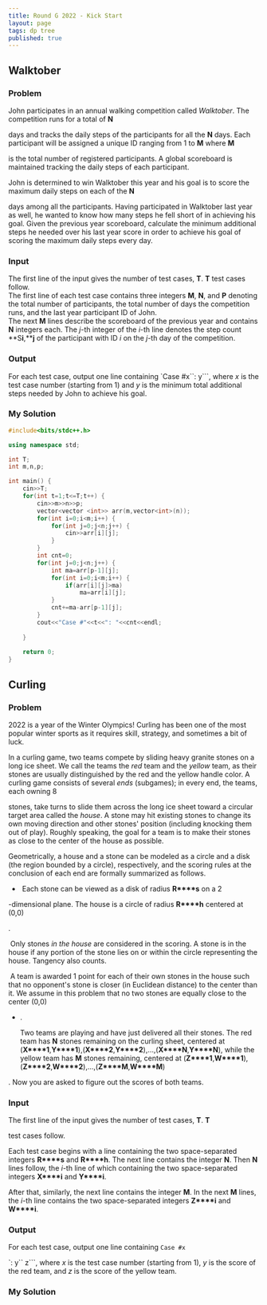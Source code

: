 ```yaml
---
title: Round G 2022 - Kick Start 
layout: page
tags: dp tree
published: true
---
```


## Walktober

### Problem

  John participates in an annual walking competition called *Walktober*. The competition  runs for a total of **N**

 days and tracks the daily steps of the participants  for all the **N** days. Each participant will be assigned a unique ID ranging from  1 to **M** where **M**

 is the total number of registered participants. A global scoreboard  is maintained tracking the daily steps of each participant.

  John is determined to win Walktober this year and his goal is to  score the maximum daily steps on each of the **N**

 days among all the participants.  Having participated in Walktober last year as well, he wanted to know how many steps  he fell short of in achieving his goal. Given the previous year scoreboard,  calculate the minimum additional steps he needed over his last year score in order  to achieve his goal of scoring the maximum daily steps every day.

### Input

  The first line of the input gives the number of test cases, **T**. **T** test  cases follow.  
  The first line of each test case contains three integers **M**, **N**, and **P**  denoting the total number of participants, the total number of days the  competition runs, and the last year participant ID of John.  
  The next **M** lines describe the scoreboard of the previous year and contains  **N** integers each. The *j*-th integer of the *i*-th line  denotes the step count **S****i****,****j** of the participant with ID *i* on the  *j*-th day of the competition.

### Output

  For each test case, output one line containing  `Case #x``: y```, where *x* is the test case number  (starting from 1) and *y* is the minimum total additional steps needed by  John to achieve his goal.

### My Solution

```c++
#include<bits/stdc++.h>

using namespace std;

int T;
int m,n,p;

int main() {
    cin>>T;
    for(int t=1;t<=T;t++) {
        cin>>m>>n>>p;
        vector<vector <int>> arr(m,vector<int>(n));
        for(int i=0;i<m;i++) {
            for(int j=0;j<n;j++) {
                cin>>arr[i][j];
            }
        }
        int cnt=0;
        for(int j=0;j<n;j++) {
            int ma=arr[p-1][j];
            for(int i=0;i<m;i++) {
                if(arr[i][j]>ma)
                    ma=arr[i][j];
            }
            cnt+=ma-arr[p-1][j];
        }
        cout<<"Case #"<<t<<": "<<cnt<<endl;
    
    }
    
	return 0;
}
```



## Curling

### Problem

  2022 is a year of the Winter Olympics! Curling has been one of the most  popular winter sports as it requires skill, strategy, and sometimes a bit of  luck.

  In a curling game, two teams compete by sliding heavy granite stones on a long  ice sheet. We call the teams the *red* team and the *yellow* team,  as their stones are usually distinguished by the red and the yellow handle  color. A curling game consists of several *ends* (subgames); in every  end, the teams, each owning 8

 stones, take turns to slide them across  the long ice sheet toward a circular target area called the *house*. A  stone may hit existing stones to change its own moving direction and other  stones' position (including knocking them out of play). Roughly speaking, the  goal for a team is to make their stones as close to the center of the house as  possible.

  Geometrically, a house and a stone can be modeled as a circle and a disk (the  region bounded by a circle), respectively, and the scoring rules at the  conclusion of each end are formally summarized as follows.

- ​    Each stone can be viewed as a disk of radius **R****s** on a 2

-dimensional    plane.  The house is a circle of radius **R****h** centered at (0,0)

.

​    Only stones *in the house* are considered in the scoring. A stone is in    the house if any portion of the stone lies on or within the circle    representing the house. Tangency also counts.  

​    A team is awarded 1 point for each of their own stones in the house    such that no opponent's stone is closer (in Euclidean distance) to the    center than it. We assume in this problem that no two stones are equally    close to the center (0,0)

- .  

  Two teams are playing and have just delivered all their stones. The red team  has **N** stones remaining on the curling sheet, centered at (**X****1**,**Y****1**),(**X****2**,**Y****2**),…,(**X****N**,**Y****N**), while the yellow team has **M** stones  remaining, centered at (**Z****1**,**W****1**),(**Z****2**,**W****2**),…,(**Z****M**,**W****M**)

. Now you are asked to figure out the scores of both teams.

### Input

  The first line of the input gives the number of test cases, **T**. **T**

 test  cases follow.

  Each test case begins with a line containing the two space-separated integers  **R****s** and **R****h**.  The next line contains the integer **N**. Then **N** lines follow, the *i*-th  line of which containing the two space-separated integers **X****i** and **Y****i**.

  After that, similarly, the next line contains the integer **M**. In the next **M**  lines, the *i*-th line contains the two space-separated integers **Z****i** and  **W****i**.

### Output

  For each test case, output one line containing  `Case #x`

`: y`` z```, where *x* is the test case  number (starting from 1), *y* is the score of the red team, and *z* is  the score of the yellow team.



### My Solution





